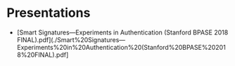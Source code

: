# Presentations

* [Smart Signatures—Experiments in Authentication (Stanford BPASE 2018 FINAL).pdf](./Smart%20Signatures—Experiments%20in%20Authentication%20(Stanford%20BPASE%202018%20FINAL).pdf]
